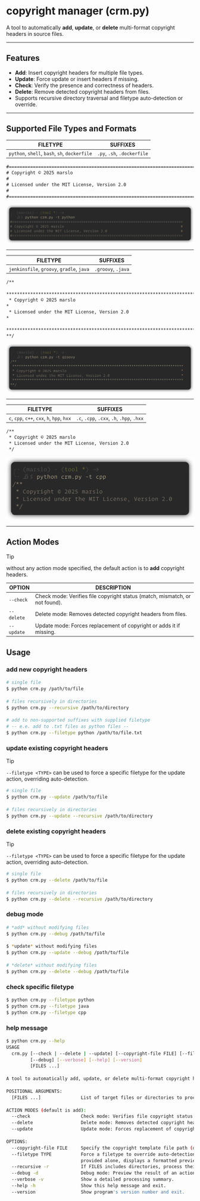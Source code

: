 # copyright manager (crm.py)

A tool to automatically **add**, **update**, or **delete** multi-format copyright headers in source files.

---

## Features

- **Add**: Insert copyright headers for multiple file types.
- **Update**: Force update or insert headers if missing.
- **Check**: Verify the presence and correctness of headers.
- **Delete**: Remove detected copyright headers from files.
- Supports recursive directory traversal and filetype auto-detection or override.

---

## Supported File Types and Formats

|                    FILETYPE                   |           SUFFIXES          |
|:---------------------------------------------:|:---------------------------:|
| `python`, `shell`, `bash`, `sh`, `dockerfile` | `.py`, `.sh`, `.dockerfile` |

```
#===============================================================================
# Copyright © 2025 marslo                                                      #
# Licensed under the MIT License, Version 2.0                                  #
#===============================================================================
```

![Python](./screenshots/ft-py.png)

---

|                  FILETYPE                 |      SUFFIXES      |
|:-----------------------------------------:|:------------------:|
| `jenkinsfile`, `groovy`, `gradle`, `java` | `.groovy`, `.java` |

```
/**
 *******************************************************************************
 * Copyright © 2025 marslo                                                     *
 * Licensed under the MIT License, Version 2.0                                 *
 *******************************************************************************
**/
```

![java-groovy](./screenshots/ft-java-groovy.png)

---

|                   FILETYPE                  |                  SUFFIXES                  |
|:-------------------------------------------:|:------------------------------------------:|
| `c`, `cpp`, `c++`, `cxx`, `h`, `hpp`, `hxx` | `.c`, `.cpp`, `.cxx`, `.h`, `.hpp`, `.hxx` |

```
/**
 * Copyright © 2025 marslo
 * Licensed under the MIT License, Version 2.0
 */
```

![c/cpp](./screenshots/ft-cpp.png)

---

## Action Modes

> [!TIP]
> without any action mode specified, the default action is to **add** copyright headers.

| OPTION     | DESCRIPTION                                                                 |
| ---------- | --------------------------------------------------------------------------- |
| `--check`  | Check mode: Verifies file copyright status (match, mismatch, or not found). |
| `--delete` | Delete mode: Removes detected copyright headers from files.                 |
| `--update` | Update mode: Forces replacement of copyright or adds it if missing.         |

## Usage

### add new copyright headers
```bash
# single file
$ python crm.py /path/to/file

# files recursively in directories
$ python crm.py --recursive /path/to/directory

# add to non-supported suffixes with supplied filetype
# -- e.e. add to .txt files as python files --
$ python crm.py --filetype python /path/to/file.txt
```

### update existing copyright headers

> [!TIP]
> `--filetype <TYPE>` can be used to force a specific filetype for the update action, overriding auto-detection.

```bash
# single file
$ python crm.py --update /path/to/file

# files recursively in directories
$ python crm.py --update --recursive /path/to/directory
```

### delete existing copyright headers

> [!TIP]
> `--filetype <TYPE>` can be used to force a specific filetype for the update action, overriding auto-detection.

```bash
# single file
$ python crm.py --delete /path/to/file

# files recursively in directories
$ python crm.py --delete --recursive /path/to/directory
```

### debug mode
```bash
# *add* without modifying files
$ python crm.py --debug /path/to/file

$ *update* without modifying files
$ python crm.py --update --debug /path/to/file

# *delete* without modifying files
$ python crm.py --delete --debug /path/to/file
```

### check specific filetype
```bash
$ python crm.py --filetype python
$ python crm.py --filetype java
$ python crm.py --filetype cpp
```

### help message
```bash
$ python crm.py --help
USAGE
  crm.py [--check | --delete | --update] [--copyright-file FILE] [--filetype TYPE] [--recursive]
         [--debug] [--verbose] [--help] [--version]
         [FILES ...]

A tool to automatically add, update, or delete multi-format copyright headers.

POSITIONAL ARGUMENTS:
  [FILES ...]               List of target files or directories to process.

ACTION MODES (default is add):
  --check                   Check mode: Verifies file copyright status (match, mismatch, or not found).
  --delete                  Delete mode: Removes detected copyright headers from files.
  --update                  Update mode: Forces replacement of copyright or adds it if missing.

OPTIONS:
  --copyright-file FILE     Specify the copyright template file path (default: COPYRIGHT).
  --filetype TYPE           Force a filetype to override auto-detection (e.g., 'python', 'java'). If
                            provided alone, displays a formatted preview for that type.
  --recursive -r            If FILES includes directories, process their contents recursively.
  --debug -d                Debug mode: Preview the result of an action without modifying files.
  --verbose -v              Show a detailed processing summary.
  --help -h                 Show this help message and exit.
  --version                 Show program's version number and exit.
```
